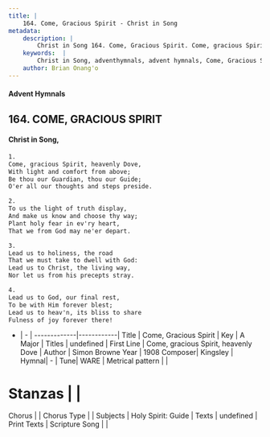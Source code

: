 ```yaml
---
title: |
    164. Come, Gracious Spirit - Christ in Song
metadata:
    description: |
        Christ in Song 164. Come, Gracious Spirit. Come, gracious Spirit, heavenly Dove, With light and comfort from above; Be thou our Guardian, thou our Guide; O'er all our thoughts and steps preside.
    keywords:  |
        Christ in Song, adventhymnals, advent hymnals, Come, Gracious Spirit, Come, gracious Spirit, heavenly Dove. 
    author: Brian Onang'o
---
```


#### Advent Hymnals
## 164. COME, GRACIOUS SPIRIT
####  Christ in Song,

```txt
1.
Come, gracious Spirit, heavenly Dove,
With light and comfort from above;
Be thou our Guardian, thou our Guide;
O'er all our thoughts and steps preside.

2.
To us the light of truth display,
And make us know and choose thy way;
Plant holy fear in ev'ry heart,
That we from God may ne'er depart.

3.
Lead us to holiness, the road
That we must take to dwell with God:
Lead us to Christ, the living way,
Nor let us from his precepts stray.

4.
Lead us to God, our final rest,
To be with Him forever blest;
Lead us to heav'n, its bliss to share
Fulness of joy forever there!

```

- |   -  |
-------------|------------|
Title | Come, Gracious Spirit |
Key | A Major |
Titles | undefined |
First Line | Come, gracious Spirit, heavenly Dove |
Author | Simon Browne
Year | 1908
Composer| Kingsley |
Hymnal|  - |
Tune| WARE |
Metrical pattern | |
# Stanzas |  |
Chorus |  |
Chorus Type |  |
Subjects | Holy Spirit: Guide |
Texts | undefined |
Print Texts | 
Scripture Song |  |
    
